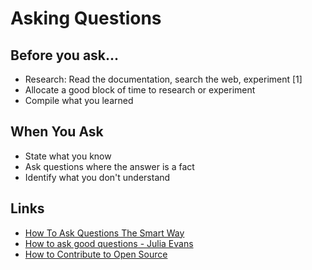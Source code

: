 # Asking Questions
## Before you ask...
* Research: Read the documentation, search the web, experiment [1]
* Allocate a good block of time to research or experiment
* Compile what you learned

## When You Ask
* State what you know
* Ask questions where the answer is a fact
* Identify what you don't understand

## Links
* [How To Ask Questions The Smart Way](http://www.catb.org/esr/faqs/smart-questions.html)
* [How to ask good questions - Julia Evans](https://jvns.ca/blog/good-questions/)
* [How to Contribute to Open Source](https://andre.arko.net/2016/11/12/how-to-contribute-to-open-source/)
